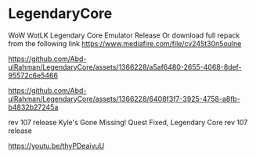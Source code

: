 # LegendaryCore
WoW WotLK Legendary Core Emulator Release
Or download full repack from the following link
https://www.mediafire.com/file/cv245t30n5oulne


https://github.com/Abd-ulRahman/LegendaryCore/assets/1366228/a5af6480-2655-4068-8def-95572c6e5466


https://github.com/Abd-ulRahman/LegendaryCore/assets/1366228/6408f3f7-3925-4758-a8fb-b4832b27245a

rev 107 release 
Kyle's Gone Missing! Quest Fixed, Legendary Core rev 107 release

https://youtu.be/thyPDeaivuU

